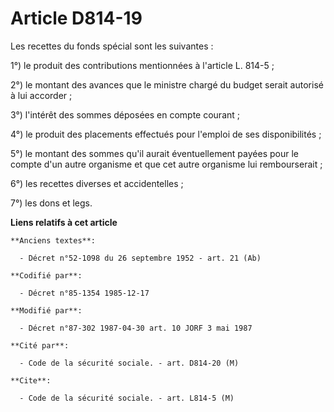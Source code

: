 # Article D814-19

Les recettes du fonds spécial sont les suivantes : 

1°) le produit des contributions mentionnées à l'article L. 814-5 ; 

2°) le montant des avances que le ministre chargé du budget serait autorisé à lui accorder ; 

3°) l'intérêt des sommes déposées en compte courant ; 

4°) le produit des placements effectués pour l'emploi de ses disponibilités ; 

5°) le montant des sommes qu'il aurait éventuellement payées pour le compte d'un autre organisme et que cet autre organisme
lui rembourserait ; 

6°) les recettes diverses et accidentelles ; 

7°) les dons et legs.

**Liens relatifs à cet article**

	**Anciens textes**:

	  - Décret n°52-1098 du 26 septembre 1952 - art. 21 (Ab)

	**Codifié par**:

	  - Décret n°85-1354 1985-12-17

	**Modifié par**:

	  - Décret n°87-302 1987-04-30 art. 10 JORF 3 mai 1987

	**Cité par**:

	  - Code de la sécurité sociale. - art. D814-20 (M)

	**Cite**:

	  - Code de la sécurité sociale. - art. L814-5 (M)

